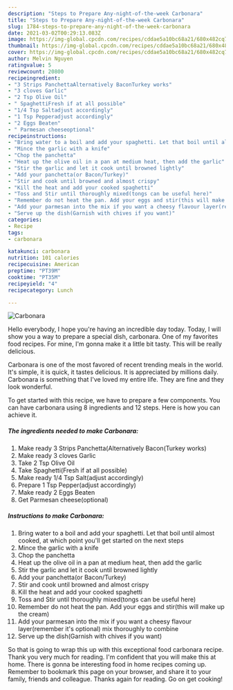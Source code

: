 ```yaml
---
description: "Steps to Prepare Any-night-of-the-week Carbonara"
title: "Steps to Prepare Any-night-of-the-week Carbonara"
slug: 1784-steps-to-prepare-any-night-of-the-week-carbonara
date: 2021-03-02T00:29:13.083Z
image: https://img-global.cpcdn.com/recipes/cddae5a10bc68a21/680x482cq70/carbonara-recipe-main-photo.jpg
thumbnail: https://img-global.cpcdn.com/recipes/cddae5a10bc68a21/680x482cq70/carbonara-recipe-main-photo.jpg
cover: https://img-global.cpcdn.com/recipes/cddae5a10bc68a21/680x482cq70/carbonara-recipe-main-photo.jpg
author: Melvin Nguyen
ratingvalue: 5
reviewcount: 20800
recipeingredient:
- "3 Strips PanchettaAlternatively BaconTurkey works"
- "3 cloves Garlic"
- "2 Tsp Olive Oil"
- " SpaghettiFresh if at all possible"
- "1/4 Tsp Saltadjust accordingly"
- "1 Tsp Pepperadjust accordingly"
- "2 Eggs Beaten"
- " Parmesan cheeseoptional"
recipeinstructions:
- "Bring water to a boil and add your spaghetti. Let that boil until almost cooked, at which point you&#39;ll get started on the next steps"
- "Mince the garlic with a knife"
- "Chop the panchetta"
- "Heat up the olive oil in a pan at medium heat, then add the garlic"
- "Stir the garlic and let it cook until browned lightly"
- "Add your panchetta(or Bacon/Turkey)"
- "Stir and cook until browned and almost crispy"
- "Kill the heat and add your cooked spaghetti"
- "Toss and Stir until thoroughly mixed(tongs can be useful here)"
- "Remember do not heat the pan. Add your eggs and stir(this will make up the cream)"
- "Add your parmesan into the mix if you want a cheesy flavour layer(remember it&#39;s optional) mix thoroughly to combine"
- "Serve up the dish(Garnish with chives if you want)"
categories:
- Recipe
tags:
- carbonara

katakunci: carbonara 
nutrition: 101 calories
recipecuisine: American
preptime: "PT39M"
cooktime: "PT35M"
recipeyield: "4"
recipecategory: Lunch

---
```



![Carbonara](https://img-global.cpcdn.com/recipes/cddae5a10bc68a21/680x482cq70/carbonara-recipe-main-photo.jpg)

Hello everybody, I hope you're having an incredible day today. Today, I will show you a way to prepare a special dish, carbonara. One of my favorites food recipes. For mine, I'm gonna make it a little bit tasty. This will be really delicious.

Carbonara is one of the most favored of recent trending meals in the world. It's simple, it is quick, it tastes delicious. It is appreciated by millions daily. Carbonara is something that I've loved my entire life. They are fine and they look wonderful.




To get started with this recipe, we have to prepare a few components. You can have carbonara using 8 ingredients and 12 steps. Here is how you can achieve it.

<!--inarticleads1-->

##### The ingredients needed to make Carbonara:

1. Make ready 3 Strips Panchetta(Alternatively Bacon(Turkey works)
1. Make ready 3 cloves Garlic
1. Take 2 Tsp Olive Oil
1. Take  Spaghetti(Fresh if at all possible)
1. Make ready 1/4 Tsp Salt(adjust accordingly)
1. Prepare 1 Tsp Pepper(adjust accordingly)
1. Make ready 2 Eggs Beaten
1. Get  Parmesan cheese(optional)




<!--inarticleads2-->

##### Instructions to make Carbonara:

1. Bring water to a boil and add your spaghetti. Let that boil until almost cooked, at which point you&#39;ll get started on the next steps
1. Mince the garlic with a knife
1. Chop the panchetta
1. Heat up the olive oil in a pan at medium heat, then add the garlic
1. Stir the garlic and let it cook until browned lightly
1. Add your panchetta(or Bacon/Turkey)
1. Stir and cook until browned and almost crispy
1. Kill the heat and add your cooked spaghetti
1. Toss and Stir until thoroughly mixed(tongs can be useful here)
1. Remember do not heat the pan. Add your eggs and stir(this will make up the cream)
1. Add your parmesan into the mix if you want a cheesy flavour layer(remember it&#39;s optional) mix thoroughly to combine
1. Serve up the dish(Garnish with chives if you want)




So that is going to wrap this up with this exceptional food carbonara recipe. Thank you very much for reading. I'm confident that you will make this at home. There is gonna be interesting food in home recipes coming up. Remember to bookmark this page on your browser, and share it to your family, friends and colleague. Thanks again for reading. Go on get cooking!
